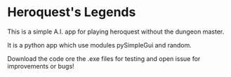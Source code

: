 # Heroquest's Legends

This is a simple A.I. app for playing heroquest without the dungeon master.

It is a python app which use modules pySimpleGui and random.

Download the code ore the .exe files for testing and open issue for improvements or bugs!
